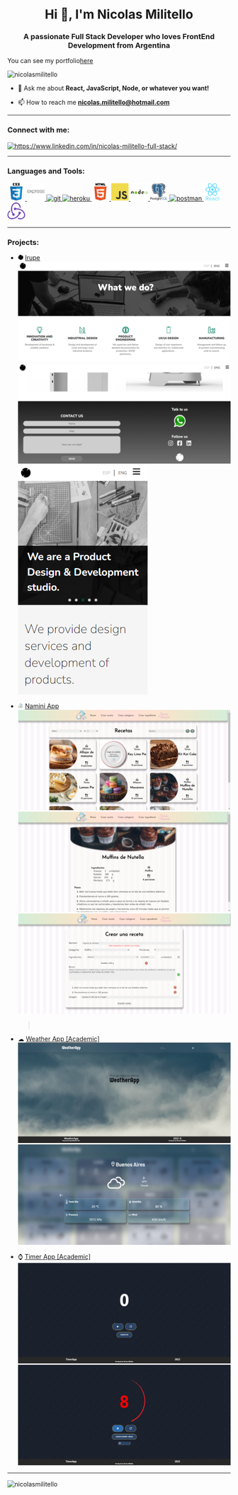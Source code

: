 <h1 align="center">Hi 👋, I'm Nicolas Militello</h1>
<h3 align="center">A passionate Full Stack Developer who loves FrontEnd Development from Argentina</h3>

You can see my portfolio<a href="https://portfolio-nicolasmilitello.vercel.app/" target="_blank" rel="noreferrer">here</a></br>


<p align="left"> <img src="https://komarev.com/ghpvc/?username=nicolasmilitello&label=Profile%20views&color=0e75b6&style=flat" alt="nicolasmilitello" /> </p>

- 💬 Ask me about **React, JavaScript, Node, or whatever you want!**

- 📫 How to reach me **nicolas.militello@hotmail.com**

---

<h3 align="left">Connect with me:</h3>
<p align="left">
<a href="https://linkedin.com/in/nicolas-militello-full-stack/" target="blank"><img align="center" src="https://raw.githubusercontent.com/rahuldkjain/github-profile-readme-generator/master/src/images/icons/Social/linked-in-alt.svg" alt="https://www.linkedin.com/in/nicolas-militello-full-stack/" height="30" width="40" /></a>
</p>

---

<h3 align="left">Languages and Tools:</h3>
<p align="left"> <a href="https://www.w3schools.com/css/" target="_blank" rel="noreferrer"> <img src="https://raw.githubusercontent.com/devicons/devicon/master/icons/css3/css3-original-wordmark.svg" alt="css3" width="40" height="40"/> </a> <a href="https://expressjs.com" target="_blank" rel="noreferrer"> <img src="https://raw.githubusercontent.com/devicons/devicon/master/icons/express/express-original-wordmark.svg" alt="express" width="40" height="40"/> </a> <a href="https://git-scm.com/" target="_blank" rel="noreferrer"> <img src="https://www.vectorlogo.zone/logos/git-scm/git-scm-icon.svg" alt="git" width="40" height="40"/> </a> <a href="https://heroku.com" target="_blank" rel="noreferrer"> <img src="https://www.vectorlogo.zone/logos/heroku/heroku-icon.svg" alt="heroku" width="40" height="40"/> </a> <a href="https://www.w3.org/html/" target="_blank" rel="noreferrer"> <img src="https://raw.githubusercontent.com/devicons/devicon/master/icons/html5/html5-original-wordmark.svg" alt="html5" width="40" height="40"/> </a> <a href="https://developer.mozilla.org/en-US/docs/Web/JavaScript" target="_blank" rel="noreferrer"> <img src="https://raw.githubusercontent.com/devicons/devicon/master/icons/javascript/javascript-original.svg" alt="javascript" width="40" height="40"/> </a> <a href="https://nodejs.org" target="_blank" rel="noreferrer"> <img src="https://raw.githubusercontent.com/devicons/devicon/master/icons/nodejs/nodejs-original-wordmark.svg" alt="nodejs" width="40" height="40"/> </a> <a href="https://www.postgresql.org" target="_blank" rel="noreferrer"> <img src="https://raw.githubusercontent.com/devicons/devicon/master/icons/postgresql/postgresql-original-wordmark.svg" alt="postgresql" width="40" height="40"/> </a> <a href="https://postman.com" target="_blank" rel="noreferrer"> <img src="https://www.vectorlogo.zone/logos/getpostman/getpostman-icon.svg" alt="postman" width="40" height="40"/> </a> <a href="https://reactjs.org/" target="_blank" rel="noreferrer"> <img src="https://raw.githubusercontent.com/devicons/devicon/master/icons/react/react-original-wordmark.svg" alt="react" width="40" height="40"/> </a> <a href="https://redux.js.org" target="_blank" rel="noreferrer"> <img src="https://raw.githubusercontent.com/devicons/devicon/master/icons/redux/redux-original.svg" alt="redux" width="40" height="40"/></a> </p>

---

<h3 align="left">Projects:</h3>

- <img src="./img/IrupeLogo.png" alt="IrupeLogoProject" width="12" height="12"/> <a href="https://www.irupeid.com/" target="_blank" rel="noreferrer">Irupe </a> </br>
  <img src="./img/Screenshot_Irupe_01.png" alt="IrupeProject" width="500" height="227"/></br>
  <img src="./img/Screenshot_Irupe_02.png" alt="IrupeProject" width="500" height="227"/></br>
  <img src="./img/Screenshot_Mobile_Irupe_01.png" alt="IrupeMobileProject" width="293" height="519"/></br>

- <img src="./img/logo.png" alt="NaminiAppLogoProject" width="12" height="12"/> <a href="https://namini-app-nicolas-militello.vercel.app" target="_blank" rel="noreferrer">Namini App </a> </br>
  <img src="./img/Screenshot_Namini_01.png" alt="IrupeProject" width="500" height="227"/></br>
  <img src="./img/Screenshot_Namini_02.png" alt="IrupeProject" width="500" height="227"/></br>
  <img src="./img/Screenshot_Namini_03.png" alt="IrupeProject" width="500" height="227"/></br>

  > </br>

- ☁ <a href="https://weatherapp-nicolas-militello.vercel.app/" target="_blank" rel="noreferrer">Weather App [Academic] </a></br>
  <img src="./img/Screenshot_Weather_01.png" alt="WeatherAppProject" width="500" height="227"/></br>
  <img src="./img/Screenshot_Weather_02.png" alt="WeatherAppProject" width="500" height="227"/></br>

- ⌚ <a href="https://timer-nicolas-militello.vercel.app/" target="_blank" rel="noreferrer">Timer App [Academic] </a></br>
  <img src="./img/Screenshot_Timer_01.png" alt="TimerAppProject" width="500" height="227"/></br>
  <img src="./img/Screenshot_Timer_02.png" alt="TimerAppProject" width="500" height="227"/></br>

---

<p><img align="center" src="https://github-readme-stats.vercel.app/api/top-langs?username=nicolasmilitello&show_icons=true&locale=en&layout=compact" alt="nicolasmilitello" /></p>
